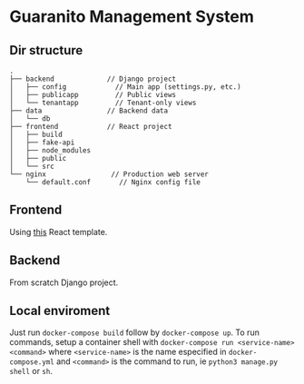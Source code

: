 # Guaranito Management System

## Dir structure

```
.
├── backend             // Django project
│   ├── config            // Main app (settings.py, etc.)
│   ├── publicapp         // Public views
│   └── tenantapp         // Tenant-only views
├── data                // Backend data
│   └── db
├── frontend            // React project
│   ├── build
│   ├── fake-api
│   ├── node_modules
│   ├── public
│   └── src
└── nginx                // Production web server
    └── default.conf       // Nginx config file
```

## Frontend

Using [this](https://www.creative-tim.com/product/material-dashboard-react) React template.

## Backend

From scratch Django project.

## Local enviroment

Just run `docker-compose build` follow by `docker-compose up`. To run commands, setup a container shell with `docker-compose run <service-name> <command>` where `<service-name>` is the name especified in `docker-compose.yml` and `<command>` is the command to run, ie `python3 manage.py shell` or `sh`.
